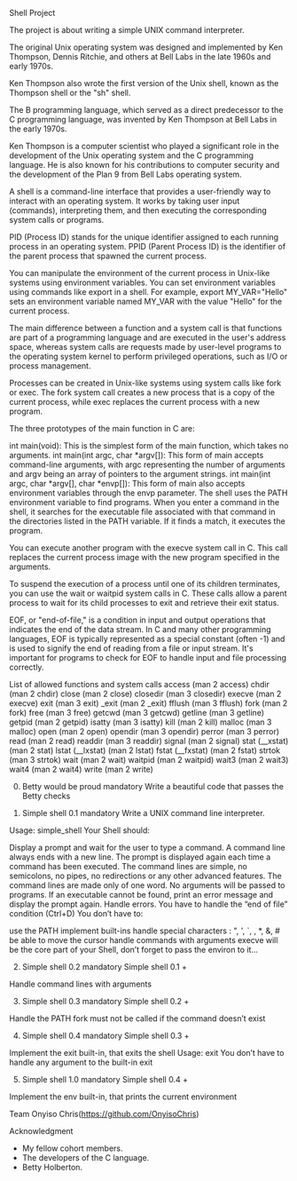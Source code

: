 Shell Project

The project is about writing a simple UNIX command interpreter.

The original Unix operating system was designed and implemented by Ken Thompson, Dennis Ritchie, and others at Bell Labs in the late 1960s and early 1970s.

Ken Thompson also wrote the first version of the Unix shell, known as the Thompson shell or the "sh" shell.

The B programming language, which served as a direct predecessor to the C programming language, was invented by Ken Thompson at Bell Labs in the early 1970s.

Ken Thompson is a computer scientist who played a significant role in the development of the Unix operating system and the C programming language. He is also known for his contributions to computer security and the development of the Plan 9 from Bell Labs operating system.

A shell is a command-line interface that provides a user-friendly way to interact with an operating system. It works by taking user input (commands), interpreting them, and then executing the corresponding system calls or programs.

PID (Process ID) stands for the unique identifier assigned to each running process in an operating system. PPID (Parent Process ID) is the identifier of the parent process that spawned the current process.

You can manipulate the environment of the current process in Unix-like systems using environment variables. You can set environment variables using commands like export in a shell. For example, export MY_VAR="Hello" sets an environment variable named MY_VAR with the value "Hello" for the current process.

The main difference between a function and a system call is that functions are part of a programming language and are executed in the user's address space, whereas system calls are requests made by user-level programs to the operating system kernel to perform privileged operations, such as I/O or process management.

Processes can be created in Unix-like systems using system calls like fork or exec. The fork system call creates a new process that is a copy of the current process, while exec replaces the current process with a new program.

The three prototypes of the main function in C are:

int main(void): This is the simplest form of the main function, which takes no arguments.
int main(int argc, char *argv[]): This form of main accepts command-line arguments, with argc representing the number of arguments and argv being an array of pointers to the argument strings.
int main(int argc, char *argv[], char *envp[]): This form of main also accepts environment variables through the envp parameter.
The shell uses the PATH environment variable to find programs. When you enter a command in the shell, it searches for the executable file associated with that command in the directories listed in the PATH variable. If it finds a match, it executes the program.

You can execute another program with the execve system call in C. This call replaces the current process image with the new program specified in the arguments.

To suspend the execution of a process until one of its children terminates, you can use the wait or waitpid system calls in C. These calls allow a parent process to wait for its child processes to exit and retrieve their exit status.

EOF, or "end-of-file," is a condition in input and output operations that indicates the end of the data stream. In C and many other programming languages, EOF is typically represented as a special constant (often -1) and is used to signify the end of reading from a file or input stream. It's important for programs to check for EOF to handle input and file processing correctly.

List of allowed functions and system calls
access (man 2 access)
chdir (man 2 chdir)
close (man 2 close)
closedir (man 3 closedir)
execve (man 2 execve)
exit (man 3 exit)
_exit (man 2 _exit)
fflush (man 3 fflush)
fork (man 2 fork)
free (man 3 free)
getcwd (man 3 getcwd)
getline (man 3 getline)
getpid (man 2 getpid)
isatty (man 3 isatty)
kill (man 2 kill)
malloc (man 3 malloc)
open (man 2 open)
opendir (man 3 opendir)
perror (man 3 perror)
read (man 2 read)
readdir (man 3 readdir)
signal (man 2 signal)
stat (__xstat) (man 2 stat)
lstat (__lxstat) (man 2 lstat)
fstat (__fxstat) (man 2 fstat)
strtok (man 3 strtok)
wait (man 2 wait)
waitpid (man 2 waitpid)
wait3 (man 2 wait3)
wait4 (man 2 wait4)
write (man 2 write)

0. Betty would be proud
mandatory
Write a beautiful code that passes the Betty checks

1. Simple shell 0.1
mandatory
Write a UNIX command line interpreter.

Usage: simple_shell
Your Shell should:

Display a prompt and wait for the user to type a command. A command line always ends with a new line.
The prompt is displayed again each time a command has been executed.
The command lines are simple, no semicolons, no pipes, no redirections or any other advanced features.
The command lines are made only of one word. No arguments will be passed to programs.
If an executable cannot be found, print an error message and display the prompt again.
Handle errors.
You have to handle the “end of file” condition (Ctrl+D)
You don’t have to:

use the PATH
implement built-ins
handle special characters : ", ', `, \, *, &, #
be able to move the cursor
handle commands with arguments
execve will be the core part of your Shell, don’t forget to pass the environ to it…

2. Simple shell 0.2
mandatory
Simple shell 0.1 +

Handle command lines with arguments

3. Simple shell 0.3
mandatory
Simple shell 0.2 +

Handle the PATH
fork must not be called if the command doesn’t exist

4. Simple shell 0.4
mandatory
Simple shell 0.3 +

Implement the exit built-in, that exits the shell
Usage: exit
You don’t have to handle any argument to the built-in exit

5. Simple shell 1.0
mandatory
Simple shell 0.4 +

Implement the env built-in, that prints the current environment

Team
Onyiso Chris(https://github.com/OnyisoChris)

Acknowledgment
- My fellow cohort members.
- The developers of the C language.
- Betty Holberton.
